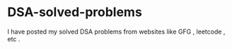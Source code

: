 # DSA-solved-problems
I have posted  my solved DSA problems  from websites like GFG , leetcode , etc .
